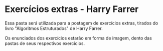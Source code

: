 # Exercícios extras - Harry Farrer
Essa pasta será utilizada para a postagem de exercícios extras, tirados do livro "Algoritmos Estruturados" de Harry Farrer.

Os enunciados dos exercícios estarão em forma de imagem, dento das pastas de seus respectivos exercícios.